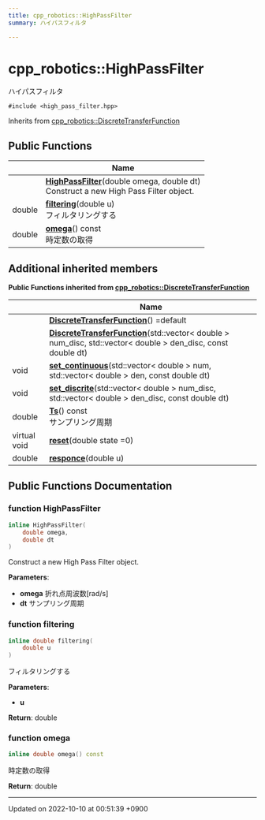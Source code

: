 ```yaml
---
title: cpp_robotics::HighPassFilter
summary: ハイパスフィルタ 

---
```


# cpp_robotics::HighPassFilter



ハイパスフィルタ 


`#include <high_pass_filter.hpp>`

Inherits from [cpp_robotics::DiscreteTransferFunction](/cpp_robotics/doxybook/Classes/classcpp__robotics_1_1DiscreteTransferFunction/)

## Public Functions

|                | Name           |
| -------------- | -------------- |
| | **[HighPassFilter](/cpp_robotics/doxybook/Classes/classcpp__robotics_1_1HighPassFilter/#function-highpassfilter)**(double omega, double dt)<br>Construct a new High Pass Filter object.  |
| double | **[filtering](/cpp_robotics/doxybook/Classes/classcpp__robotics_1_1HighPassFilter/#function-filtering)**(double u)<br>フィルタリングする  |
| double | **[omega](/cpp_robotics/doxybook/Classes/classcpp__robotics_1_1HighPassFilter/#function-omega)**() const<br>時定数の取得  |

## Additional inherited members

**Public Functions inherited from [cpp_robotics::DiscreteTransferFunction](/cpp_robotics/doxybook/Classes/classcpp__robotics_1_1DiscreteTransferFunction/)**

|                | Name           |
| -------------- | -------------- |
| | **[DiscreteTransferFunction](/cpp_robotics/doxybook/Classes/classcpp__robotics_1_1DiscreteTransferFunction/#function-discretetransferfunction)**() =default |
| | **[DiscreteTransferFunction](/cpp_robotics/doxybook/Classes/classcpp__robotics_1_1DiscreteTransferFunction/#function-discretetransferfunction)**(std::vector< double > num_disc, std::vector< double > den_disc, const double dt) |
| void | **[set_continuous](/cpp_robotics/doxybook/Classes/classcpp__robotics_1_1DiscreteTransferFunction/#function-set-continuous)**(std::vector< double > num, std::vector< double > den, const double dt) |
| void | **[set_discrite](/cpp_robotics/doxybook/Classes/classcpp__robotics_1_1DiscreteTransferFunction/#function-set-discrite)**(std::vector< double > num_disc, std::vector< double > den_disc, const double dt) |
| double | **[Ts](/cpp_robotics/doxybook/Classes/classcpp__robotics_1_1DiscreteTransferFunction/#function-ts)**() const<br>サンプリング周期  |
| virtual void | **[reset](/cpp_robotics/doxybook/Classes/classcpp__robotics_1_1DiscreteTransferFunction/#function-reset)**(double state =0) |
| double | **[responce](/cpp_robotics/doxybook/Classes/classcpp__robotics_1_1DiscreteTransferFunction/#function-responce)**(double u) |


## Public Functions Documentation

### function HighPassFilter

```cpp
inline HighPassFilter(
    double omega,
    double dt
)
```

Construct a new High Pass Filter object. 

**Parameters**: 

  * **omega** 折れ点周波数[rad/s] 
  * **dt** サンプリング周期 


### function filtering

```cpp
inline double filtering(
    double u
)
```

フィルタリングする 

**Parameters**: 

  * **u** 


**Return**: double 

### function omega

```cpp
inline double omega() const
```

時定数の取得 

**Return**: double 

-------------------------------

Updated on 2022-10-10 at 00:51:39 +0900